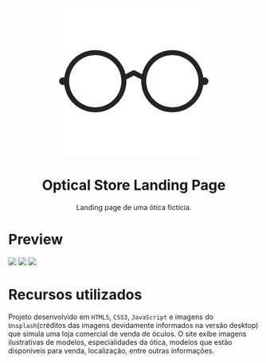 <div align="center">
 <img src="assets/svg/glasses.svg" width="300px">
 <h1>Optical Store Landing Page</h1>
 <p>Landing page de uma ótica fictícia.</p>
</div>

# Preview
<img src="assets/screenshots/Screenshot_1">
<img src="assets/screenshots/Screenshot_2">
<img src="assets/screenshots/Screenshot_3">

# Recursos utilizados

Projeto desenvolvido em ```HTML5```, ```CSS3```, ```JavaScript``` e imagens do ```Unsplash```(créditos das imagens devidamente informados na versão desktop) que simula uma loja comercial de venda de óculos. O site exibe imagens ilustrativas de modelos, especialidades da ótica, modelos que estão disponíveis para venda, localização, entre outras informações.
